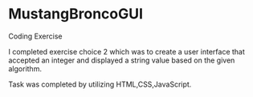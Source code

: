 # MustangBroncoGUI
Coding Exercise

I completed exercise choice 2 which was to create a user interface that accepted an integer and displayed a string value based on the given algorithm. 

Task was completed by utilizing HTML,CSS,JavaScript.
